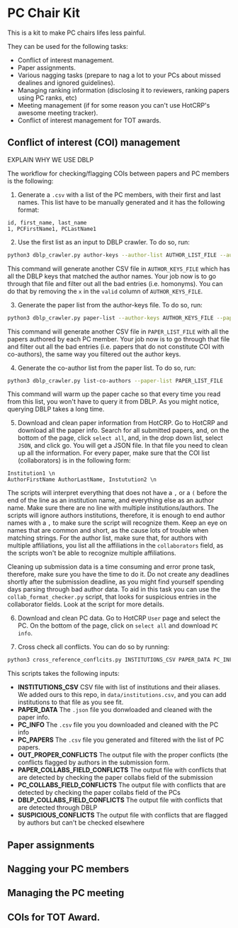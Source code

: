 # PC Chair Kit


This is a kit to make PC chairs lifes less painful.

They can be used for the following tasks:
* Conflict of interest management.
* Paper assignments.
* Various nagging tasks (prepare to nag a lot to your PCs about missed dealines and ignored guidelines).
* Managing ranking information (disclosing it to reviewers, ranking papers using PC ranks, etc)
* Meeting management (if for some reason you can't use HotCRP's awesome meeting tracker).
* Conflict of interest management for TOT awards.

## Conflict of interest (COI) management
EXPLAIN WHY WE USE DBLP

The workflow for checking/flagging COIs between papers and PC members is the following:
1. Generate a `.csv` with a list of the PC members, with their first and last names. This list have to be manually generated and it has the following format:
```
id, first_name, last_name
1, PCFirstName1, PCLastName1
```

2. Use the first list as an input to DBLP crawler. To do so, run:
```bash
python3 dblp_crawler.py author-keys --author-list AUTHOR_LIST_FILE --author-keys AUTHOR_KEYS_FILE
```
This command will generate another CSV file in `AUTHOR_KEYS_FILE` which has all the DBLP keys that matched the author names. Your job now is to go through that file and filter out all the bad entries (i.e. homonyms). You can do that by removing the `x` in the `valid` column of `AUTHOR_KEYS_FILE`.

3. Generate the paper list from the author-keys file. To do so, run:
```bash
python3 dblp_crawler.py paper-list --author-keys AUTHOR_KEYS_FILE --paper-list PAPER_LIST_FILE
```
This command will generate another CSV file in `PAPER_LIST_FILE` with all the papers authored by each PC member. Your job now is to go through that file and filter out all the bad entries (i.e. papers that do not constitute COI with co-authors), the same way you filtered out the author keys.

4. Generate the co-author list from the paper list. To do so, run:
```bash
python3 dblp_crawler.py list-co-authors --paper-list PAPER_LIST_FILE
```
This command will warm up the paper cache so that every time you read from this list, you won't have to query it from DBLP. As you might notice, querying DBLP takes a long time.

5. Download and clean paper information from HotCRP. Go to HotCRP and download all the paper info. Search for all submitted papers, and, on the bottom of the page, click `select all`, and, in the drop down list, select `JSON`, and click go. You will get a JSON file. In that file you need to clean up all the information. For every paper, make sure that the COI list (collaborators) is in the following form:
```
Institution1 \n
AuthorFirstName AuthorLastName, Instutution2 \n
```
The scripts will interpret everything that does not have a `,` or a `(` before the end of the line as an institution name, and everything else as an author name. Make sure there are no line with multiple institutions/authors. The scripts will ignore authors institutions, therefore, it is enough to end author names with a `,` to make sure the script will recognize them. Keep an eye on names that are common and short, as the cause lots of trouble when matching strings. For the author list, make sure that, for authors with multiple affiliations, you list all the affiliations in the `collaborators` field, as the scripts won't be able to recognize multiple affiliations.

Cleaning up submission data is a time consuming and error prone task, therefore, make sure you have the time to do it. Do not create any deadlines shortly after the submission deadline, as you might find yourself spending days parsing through bad author data. To aid in this task you can use the `collab_format_checker.py` script, that looks for suspicious entries in the collaborator fields. Look at the script for more details.

6. Download and clean PC data. Go to HotCRP `User` page and select the PC. On the bottom of the page, click on `select all` and download `PC info`.

7. Cross check all conflicts. You can do so by running:
```bash
python3 cross_reference_conflcits.py INSTITUTIONS_CSV PAPER_DATA PC_INFO PC_PAPERS OUT_PROPER_CONFLICTS PAPER_COLLABS_FIELD_CONFLICTS PC_COLLABS_FIELD_CONFLICTS DBLP_COLLABS_FIELD_CONFLICTS SUSPICIOUS_CONFLICTS
```

This scripts takes the following inputs:
* **INSTITUTIONS_CSV** CSV file with list of institutions and their aliases. We added ours to this repo, in `data/institutions.csv`, and you can add institutions to that file as you see fit.
* **PAPER_DATA** The `.json` file you donwloaded and cleaned with the paper info.
* **PC_INFO** The `.csv` file you you downloaded and cleaned with the PC info
* **PC_PAPERS** The `.csv` file you generated and filtered with the list of PC papers.
* **OUT_PROPER_CONFLICTS** The output file with the proper conflicts (the conflicts flagged by authors in the submission form.
* **PAPER_COLLABS_FIELD_CONFLICTS** The output file with conflicts that are detected by checking the paper collabs field of the submission
* **PC_COLLABS_FIELD_CONFLICTS** The output file with conflicts that are detected by checking the paper collabs field of the PCs
* **DBLP_COLLABS_FIELD_CONFLICTS** The output file with conflicts that are detected through DBLP
* **SUSPICIOUS_CONFLICTS** The output file with conflicts that are flagged by authors but can't be checked elsewhere


## Paper assignments

## Nagging your PC members

## Managing the PC meeting

## COIs for TOT Award.
